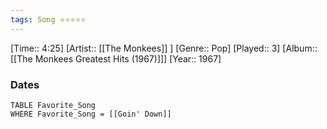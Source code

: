 ```yaml
---
tags: Song ⭐⭐⭐⭐⭐ 
---
```

[Time:: 4:25]
[Artist:: [[The Monkees]] ]
[Genre:: Pop]
[Played:: 3]
[Album:: [[The Monkees Greatest Hits (1967)]]]
[Year:: 1967]
### Dates
````dataview
TABLE Favorite_Song
WHERE Favorite_Song = [[Goin' Down]]
````